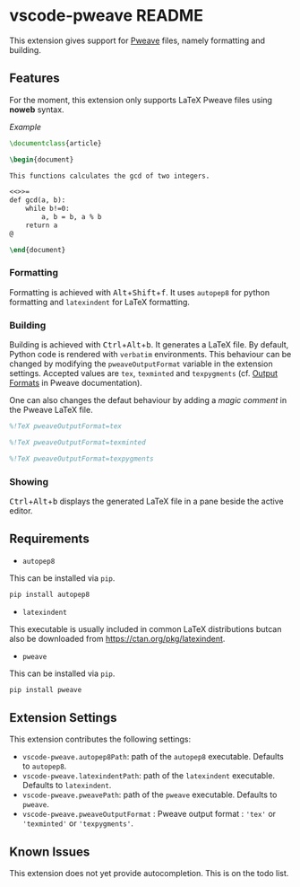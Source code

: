 # vscode-pweave README

This extension gives support for [Pweave](http://mpastell.com/pweave/docs.html) files, namely formatting and building.

## Features

For the moment, this extension only supports LaTeX Pweave files using **noweb** syntax.

*Example*

```latex
\documentclass{article}

\begin{document}

This functions calculates the gcd of two integers.

<<>>=
def gcd(a, b):
    while b!=0:
        a, b = b, a % b
    return a
@

\end{document}

```

### Formatting

Formatting is achieved with <kbd>Alt</kbd>+<kbd>Shift</kbd>+<kbd>f</kbd>. It uses `autopep8` for python formatting and `latexindent` for LaTeX formatting.

### Building

Building is achieved with <kbd>Ctrl</kbd>+<kbd>Alt</kbd>+<kbd>b</kbd>. It generates a LaTeX file. By default, Python code is rendered with `verbatim` environments. This behaviour can be changed by modifying the `pweaveOutputFormat` variable in the extension settings. Accepted values are `tex`, `texminted` and `texpygments` (cf. [Output Formats](http://mpastell.com/pweave/formats.html) in Pweave documentation).

One can also changes the defaut behaviour by adding a *magic comment* in the Pweave LaTeX file.

```latex
%!TeX pweaveOutputFormat=tex
```

```latex
%!TeX pweaveOutputFormat=texminted
```

```latex
%!TeX pweaveOutputFormat=texpygments
```

### Showing

<kbd>Ctrl</kbd>+<kbd>Alt</kbd>+<kbd>b</kbd> displays the generated LaTeX file in a pane beside the active editor.

## Requirements

* `autopep8`

This can be installed via `pip`.

```cmd
pip install autopep8
```

* `latexindent`

This executable is usually included in common LaTeX distributions butcan also be downloaded from https://ctan.org/pkg/latexindent.

* `pweave`

This can be installed via `pip`.

```cmd
pip install pweave
```

## Extension Settings

This extension contributes the following settings:

* `vscode-pweave.autopep8Path`: path of the `autopep8` executable. Defaults to `autopep8`.
* `vscode-pweave.latexindentPath`: path of the `latexindent` executable. Defaults to `latexindent`.
* `vscode-pweave.pweavePath`: path of the `pweave` executable. Defaults to `pweave`.
* `vscode-pweave.pweaveOutputFormat` : Pweave output format : `'tex'` or `'texminted'` or `'texpygments'`.

## Known Issues

This extension does not yet provide autocompletion. This is on the todo list.
